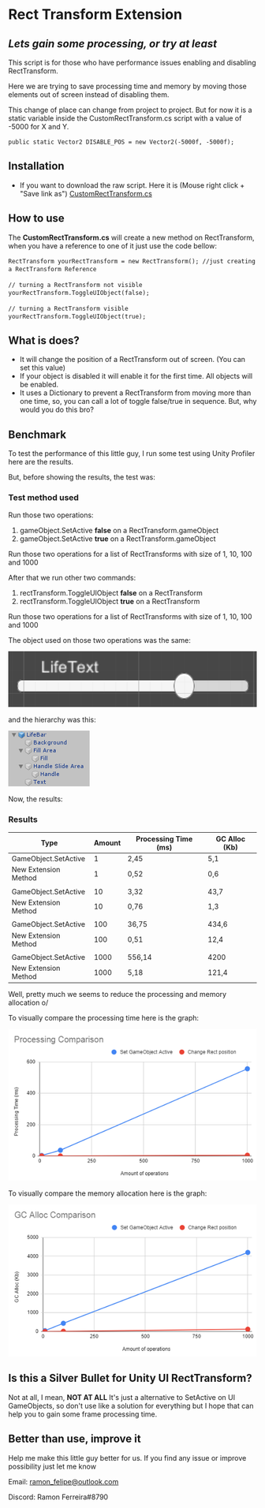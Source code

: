 # Rect Transform Extension
## _Lets gain some processing, or try at least_

This script is for those who have performance issues enabling and disabling RectTransform.

Here we are trying to save processing time and memory by moving those elements out of screen instead of disabling them.

This change of place can change from project to project. But for now it is a static variable inside the CustomRectTransform.cs script with a value of -5000 for X and Y.

```
public static Vector2 DISABLE_POS = new Vector2(-5000f, -5000f);
```

## Installation
- If you want to download the raw script. Here it is (Mouse right click + "Save link as")
<a id="https://github.com/lipemon1/recttransform/blob/main/Assets/Scripts/CustomRectTransform.cs" href="https://raw.githubusercontent.com/lipemon1/recttransform/master/Assets/Scripts/CustomRectTransform.cs">CustomRectTransform.cs</a>

## How to use
The __CustomRectTransform.cs__ will create a new method on RectTransform, when you have a reference to one of it just use the code bellow:

```
RectTransform yourRectTransform = new RectTransform(); //just creating a RectTransform Reference

// turning a RectTransform not visible
yourRectTransform.ToggleUIObject(false);

// turning a RectTransform visible
yourRectTransform.ToggleUIObject(true);
```

## What is does?
- It will change the position of a RectTransform out of screen. (You can set this value)
- If your object is disabled it will enable it for the first time. All objects will be enabled.
- It uses a Dictionary to prevent a RectTransform from moving more than one time, so, you can call a lot of toggle false/true in sequence. But, why would you do this bro?

## Benchmark
To test the performance of this little guy, I run some test using Unity Profiler here are the results.

But, before showing the results, the test was:

### Test method used

Run those two operations:
1. gameObject.SetActive **false** on a RectTransform.gameObject
2. gameObject.SetActive **true** on a RectTransform.gameObject

Run those two operations for a list of RectTransforms with size of 1, 10, 100 and 1000

After that we run other two commands:
1. rectTransform.ToggleUIObject **false** on a RectTransform
2. rectTransform.ToggleUIObject **true** on a RectTransform

Run those two operations for a list of RectTransforms with size of 1, 10, 100 and 1000

The object used on those two operations was the same:

![image](https://raw.githubusercontent.com/lipemon1/recttransform/main/img/prefab.PNG)

and the hierarchy was this:

![image](https://raw.githubusercontent.com/lipemon1/recttransform/main/img/hierarchy.PNG)

Now, the results:
### Results

| Type | Amount | Processing Time (ms) | GC Alloc (Kb) |
| ------ | ------ | ------ | ------ |
| GameObject.SetActive | 1 | 2,45 | 5,1 |
| New Extension Method | 1 | 0,52 | 0,6 |
|  |  |
| GameObject.SetActive | 10 | 3,32 | 43,7 |
| New Extension Method | 10 | 0,76 | 1,3 |
|  |  |
| GameObject.SetActive | 100 | 36,75 | 434,6 |
| New Extension Method | 100 | 0,51 | 12,4 |
|  |  |
| GameObject.SetActive | 1000 | 556,14 | 4200 |
| New Extension Method | 1000 | 5,18 | 121,4 |

Well, pretty much we seems to reduce the processing and memory allocation o/

To visually compare the processing time here is the graph:

![image](https://raw.githubusercontent.com/lipemon1/recttransform/main/img/processing.PNG)

To visually compare the memory allocation here is the graph:

![image](https://raw.githubusercontent.com/lipemon1/recttransform/main/img/gcalloc.PNG)

## Is this a Silver Bullet for Unity UI RectTransform?
Not at all, I mean, **NOT AT ALL**
It's just a alternative to SetActive on UI GameObjects, so don't use like a solution for everything but I hope that can help you to gain some frame processing time.

## Better than use, improve it
Help me make this little guy better for us. If you find any issue or improve possibility just let me know

Email: ramon_felipe@outlook.com

Discord: Ramon Ferreira#8790
